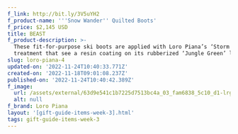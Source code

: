 ```yaml
---
f_link: http://bit.ly/3V5uYH2
f_product-name: '''Snow Wander'' Quilted Boots'
f_price: $2,145 USD
title: BEAST
f_product-description: >-
  These fit-for-purpose ski boots are applied with Loro Piana’s ‘Storm System’
  treatment that see a resin coating on its rubberized ‘Jungle Green’ leather.
slug: loro-piana-4
updated-on: '2022-11-24T10:40:33.771Z'
created-on: '2022-11-18T09:01:08.237Z'
published-on: '2022-11-24T10:40:42.389Z'
f_image:
  url: /assets/external/63d9e541c1b7225d7513bc4a_03_fam6838_5c10_d1-lrg.png
  alt: null
f_brand: Loro Piana
layout: '[gift-guide-items-week-3].html'
tags: gift-guide-items-week-3
---
```



